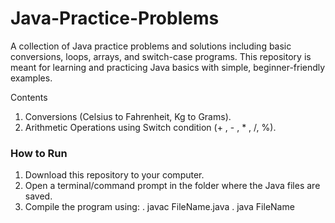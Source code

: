 # Java-Practice-Problems
A collection of Java practice problems and solutions including basic conversions, loops, arrays, and switch-case programs.
This repository is meant for learning and practicing Java basics with simple, beginner-friendly examples.

Contents
1. Conversions (Celsius to Fahrenheit, Kg to Grams).
2. Arithmetic Operations using Switch condition (+ , - , * , /, %).





### How to Run 

1. Download this repository to your computer.  
2. Open a terminal/command prompt in the folder where the Java files are saved.  
3. Compile the program using:
   . javac FileName.java
   . java FileName
